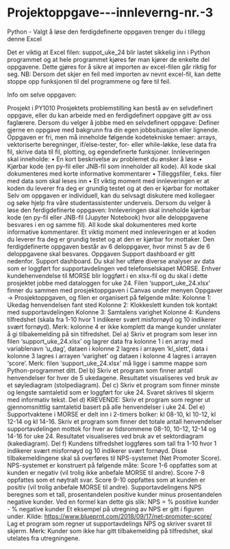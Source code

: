 # Projektoppgave---innleverng-nr.-3
Python - Valgt å løse den ferdigdefinerte oppgaven trenger du i tillegg denne Excel


Det er viktig at Excel filen: suppot_uke_24 blir lastet sikkelig inn i Python programmet og at hele programmet kjøres før man kjører de enkelte del oppgavene. 
Dette gjøres for å sikre at importen av excel-filen går riktig for seg. 
NB: Dersom det skjer en feil med importen av nevnt excel-fil, kan dette stoppe opp funksjonen til del programmene og føre til feil. 


Info om selve oppgaven: 

Prosjekt i PY1010
Prosjektets problemstilling kan bestå av en selvdefinert oppgave, eller du kan arbeide med
en ferdigdefinert oppgave gitt av oss faglærere.
Dersom du velger å jobbe med en selvdefinert oppgave:
Definer gjerne en oppgave med bakgrunn fra din egen jobbsituasjon eller lignende.
Oppgaven er fri, men må inneholde følgende kodetekniske temaer: arrays, vektoriserte
beregninger, if/else-tester, for- eller while-løkke, lese data fra fil, skrive data til fil, plotting,
og egendefinerte funksjoner. Innleveringen skal inneholde:
• En kort beskrivelse av problemet du ønsker å løse
• Kjørbar kode (en py-fil eller JNB-fil som inneholder all kode). All kode skal
dokumenteres med korte informative kommentarer
• Tilleggsfiler, f.eks. filer med data som skal leses inn
• Et viktig moment med innleveringen er at koden du leverer fra deg er grundig testet
og at den er kjørbar for mottaker
Selv om oppgaven er individuell, kan du selvsagt diskutere med kollegaer og søke hjelp fra
våre studentassistenter underveis.
Dersom du velger å løse den ferdigdefinerte oppgaven:
Innleveringen skal inneholde kjørbar kode (en py-fil eller JNB-fil (Jupyter Notebook) hvor alle
deloppgavene besvares i en og samme fil). All kode skal dokumenteres med korte
informative kommentarer. Et viktig moment med innleveringen er at koden du leverer fra
deg er grundig testet og at den er kjørbar for mottaker.
Den ferdigdefinerte oppgaven består av 6 deloppgaver, hvor minst 5 av de 6 deloppgavene
skal besvares. Oppgaven Support dashboard er gitt nedenfor.
Support dashboard.
Du skal her utføre diverse analyser av data som er loggført for supportavdelingen ved
telefonselskapet MORSE. Enhver kundehenvendelse til MORSE blir loggført i en xlsx-fil og du
skal i dette prosjektet jobbe med dataloggen for uke 24. Filen ‘support_uke_24.xlsx’ finner
du sammen med prosjektoppgaven i Canvas under menyen Oppgaver -> Prosjektoppgaven,
og filen er organisert på følgende måte:
Kolonne 1: Ukedag henvendelsen fant sted
Kolonne 2: Klokkeslett kunden tok kontakt med supportavdelingen
Kolonne 3: Samtalens varighet
Kolonne 4: Kundens tilfredshet (skala fra 1-10 hvor 1 indikerer svært misfornøyd og 10
indikerer svært fornøyd).
Merk: kolonne 4 er ikke komplett da mange kunder unnlater å gi tilbakemelding på sin
tilfredshet.
Del a) Skriv et program som leser inn filen ‘support_uke_24.xlsx’ og lagrer data fra kolonne 1
i en array med variablenavn ‘u_dag’, dataen i kolonne 2 lagres i arrayen ‘kl_slett’, data i
kolonne 3 lagres i arrayen ‘varighet’ og dataen i kolonne 4 lagres i arrayen ‘score’. Merk:
filen ‘support_uke_24.xlsx’ må ligge i samme mappe som Python-programmet ditt.
Del b) Skriv et program som finner antall henvendelser for hver de 5 ukedagene. Resultatet
visualiseres ved bruk av et søylediagram (stolpediagram).
Del c) Skriv et program som finner minste og lengste samtaletid som er loggført for uke 24.
Svaret skrives til skjerm med informativ tekst.
Del d) KREVENDE: Skriv et program som regner ut gjennomsnittlig samtaletid basert på alle
henvendelser i uke 24.
Del e) Supportvaktene i MORSE er delt inn i 2-timers bolker: kl 08-10, kl 10-12, kl 12-14 og kl
14-16. Skriv et program som finner det totale antall henvendelser supportavdelingen mottok
for hver av tidsrommene 08-10, 10-12, 12-14 og 14-16 for uke 24. Resultatet visualiseres ved
bruk av et sektordiagram (kakediagram).
Del f) Kundens tilfredshet loggføres som tall fra 1-10 hvor 1 indikerer svært misfornøyd og
10 indikerer svært fornøyd. Disse tilbakemeldingene skal så overføres til NPS-systemet (Net
Promoter Score).
NPS-systemet er konstruert på følgende måte:
Score 1-6 oppfattes som at kunden er negativ (vil trolig ikke anbefale MORSE til andre).
Score 7-8 oppfattes som et nøytralt svar.
Score 9-10 oppfattes som at kunden er positiv (vil trolig anbefale MORSE til andre).
Supportavdelingens NPS beregnes som et tall, prosentandelen positive kunder minus
prosentandelen negative kunder. Ved en formel kan dette gis slik:
NPS = % positive kunder - % negative kunder
Et eksempel på utregning av NPS er gitt i figuren under.
Kilde: https://www.blueprnt.com/2018/09/17/net-promoter-score/
Lag et program som regner ut supportavdelings NPS og skriver svaret til skjerm. Merk:
Kunder som ikke har gitt tilbakemelding på tilfredshet, skal utelates fra utregningene.
